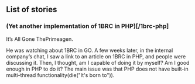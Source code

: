 ## List of stories

### (Yet another implementation of 1BRC in PHP)[/1brc-php]
It’s All Gone ThePrimeagen.

He was watching about 1BRC in GO. A few weeks later, in the internal company’s chat, I saw a link to an article on 1BRC in PHP, and people were discussing it. Then, I thought, am I capable of doing it by myself? Am I good enough in PHP to do it? The main issue was that PHP does not have built-in multi-thread functionality(die("It's born to")). 
